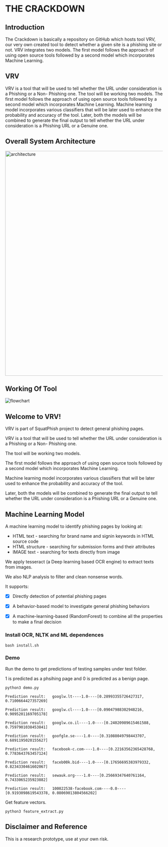 # THE CRACKDOWN

## Introduction
The Crackdown is basically a repository on GitHub which hosts tool VRV, our very own created tool to detect whether a given site is a phishing site or not. VRV integrates two models. The first model follows the approach of using open source tools followed  by a second model which incorporates Machine Learning.

## VRV
VRV is a tool that will be used to tell whether the URL under consideration is a Phishing or a Non- Phishing one.
The tool will be working two models.
The first model follows the approach of using open source tools followed  by a second model which incorporates Machine Learning.
Machine learning model incorporates various classifiers that will be later used to enhance the probability and accuracy of the tool.
Later, both the models will be combined to generate the final output to tell whether the URL under consideration is a Phishing URL or a Genuine one.

## Overall System Architecture
<img width="718" alt="architecture" src="https://user-images.githubusercontent.com/54947999/66801089-7662c380-ef35-11e9-8e26-cfbcfe3fdc23.png">

## Working Of Tool
![flowchart](https://user-images.githubusercontent.com/54947999/66801143-ad38d980-ef35-11e9-9a61-79cdce3655b6.png)

## Welcome to VRV!

VRV is part of SquatPhish project to detect general phishing pages.

VRV is a tool that will be used to tell whether the URL under consideration is a Phishing or a Non- Phishing one.

The tool will be working two models.

The first model follows the approach of using open source tools followed  by a second model which incorporates Machine Learning.

Machine learning model incorporates various classifiers that will be later used to enhance the probability and accuracy of the tool.

Later, both the models will be combined to generate the final output to tell whether the URL under consideration is a Phishing URL or a Genuine one.

## Machine Learning Model
A machine learning model to identify phishing pages by looking at:

* HTML text - searching for brand name and signin keywords in HTML source code
* HTML structure - searching for submission forms and their attributes
* IMAGE text - searching for texts directly from image

We apply tesseract (a Deep learning based OCR engine) to extract texts from images.

We also NLP analysis to filter and clean nonsense words.

It supports:

- [x] Directly detection of potential phishing pages
- [x] A behavior-based model to investigate general phishing behaviors
- [x] A machine-learning-based (RandomForest) to combine all the properties to make a final decision


### Install OCR, NLTK and ML dependences
```
bash install.sh
```

### Demo

Run the demo to get predictions of testing samples under test folder.

1 is predicted as a phsihing page and 0 is predicted as a benign page.

```
python3 demo.py

Prediction result:	 googlw.lt----1.0----[0.28993355726427317, 0.7100664427357269]

Prediction result:	 googlw.cl----1.0----[0.09047988302948216, 0.9095201169705178]

Prediction result:	 googlw.co.il----1.0----[0.24020989615461588, 0.7597901038453841]

Prediction result:	 goofgle.se----1.0----[0.31088049798443707, 0.6891195020155627]

Prediction result:	 facebook-c.com----1.0----[0.22163562365428768, 0.7783643763457124]

Prediction result:	 faceb00k.bid----1.0----[0.17656695383979332, 0.8234330461602067]

Prediction result:	 sewauk.org----1.0----[0.25669347640761164, 0.7433065235923882]

Prediction result:	 100022538-facebook.com----0.0----[0.9193098619543378, 0.08069013804566202]

```

Get feature vectors.

```
python3 feature_extract.py
```

## Disclaimer and Reference

This is a research prototype, use at your own risk.
